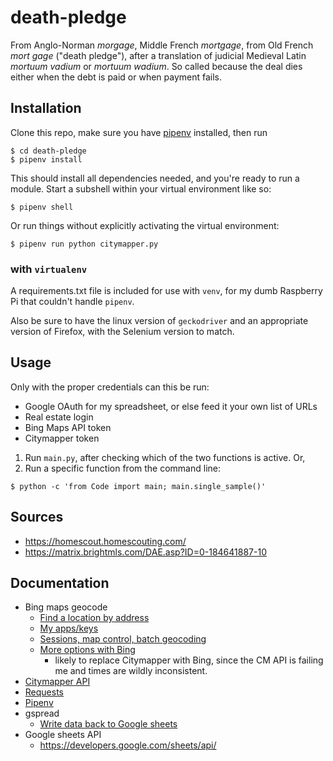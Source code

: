 # death-pledge
From Anglo-Norman _morgage_, Middle French _mortgage_, from Old French _mort gage_ ("death pledge"), after a 
translation of judicial Medieval Latin _mortuum vadium_ or _mortuum wadium_. So called because the deal dies either
when the debt is paid or when payment fails.

## Installation
Clone this repo, make sure you have [pipenv](https://docs.pipenv.org/en/latest/) installed, then run
```
$ cd death-pledge
$ pipenv install
```
This should install all dependencies needed, and you're ready to run a module. Start a subshell within your virtual 
environment like so:
```
$ pipenv shell
```
Or run things without explicitly activating the virtual environment: 
```
$ pipenv run python citymapper.py
```

### with `virtualenv`

A requirements.txt file is included for use with `venv`, for my dumb Raspberry Pi that couldn't handle `pipenv`.

Also be sure to have the linux version of `geckodriver` and an appropriate version of Firefox, with the Selenium version to match.

## Usage
Only with the proper credentials can this be run:
* Google OAuth for my spreadsheet, or else feed it your own list of URLs
* Real estate login
* Bing Maps API token
* Citymapper token

1. Run `main.py`, after checking which of the two functions is active. Or, 
2. Run a specific function from the command line: 
```
$ python -c 'from Code import main; main.single_sample()'
```

## Sources
* https://homescout.homescouting.com/
* https://matrix.brightmls.com/DAE.asp?ID=0-184641887-10


## Documentation
* Bing maps geocode
  * [Find a location by address](https://docs.microsoft.com/en-us/bingmaps/rest-services/locations/find-a-location-by-address#examples)
  * [My apps/keys](https://www.bingmapsportal.com/Application)
  * [Sessions, map control, batch geocoding](https://docs.microsoft.com/en-us/bingmaps/getting-started/bing-maps-api-best-practices)
  * [More options with Bing](https://docs.microsoft.com/en-us/bingmaps/rest-services/routes/)
    * likely to replace Citymapper with Bing, since the CM API is failing me and times are wildly inconsistent.
* [Citymapper API](https://citymapper.3scale.net/)
* [Requests](https://2.python-requests.org/en/master/user/quickstart/)
* [Pipenv](https://docs.pipenv.org/en/latest/install/)
* gspread
  * [Write data back to Google sheets](https://github.com/burnash/gspread#authorization-using-oauth2)
* Google sheets API
  * https://developers.google.com/sheets/api/
